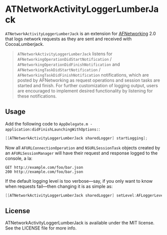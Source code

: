 # ATNetworkActivityLoggerLumberJack

`ATNetworkActivityLoggerLumberJack` is an extension for [AFNetworking](http://github.com/AFNetworking/AFNetworking/) 2.0 that logs network requests as they are sent and received with CocoaLumberjack.

> `ATNetworkActivityLoggerLumberJack` listens for `AFNetworkingOperationDidStartNotification` / `AFNetworkingOperationDidFinishNotification` and `AFNetworkingTaskDidStartNotification` / `AFNetworkingTaskDidFinishNotification` notifications, which are posted by AFNetworking as request operations and session tasks are started and finish. For further customization of logging output, users are encouraged to implement desired functionality by listening for these notifications.

## Usage

Add the following code to `AppDelegate.m -application:didFinishLaunchingWithOptions:`:

``` objective-c
[[ATNetworkActivityLoggerLumberJack sharedLogger] startLogging];
```

Now all `AFURLConnectionOperation` and `NSURLSessionTask` objects created by an `AFURLSessionManager` will have their request and response logged to the console, a la:

```
GET http://example.com/foo/bar.json
200 http://example.com/foo/bar.json
```

If the default logging level is too verbose—say, if you only want to know when requests fail—then changing it is as simple as:

``` objective-c
[[ATNetworkActivityLoggerLumberJack sharedLogger] setLevel:AFLoggerLevelError];
```


## License

ATNetworkActivityLoggerLumberJack is available under the MIT license. See the LICENSE file for more info.
